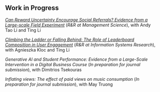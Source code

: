 ## Work in Progress

[*Can Reward Uncertainty Encourage Social Referrals? Evidence from a Large-scale Field Experiment*](/assets/pdf/reward-uncertainty.pdf) (*R&R at Management Science*), with Andy Tao Li and Ting Li

[*Climbing the Ladder or Falling Behind: The Role of Leaderboard Composition in User Engagement*](assets/pdf/leaderboards.pdf) (*R&R at Information Systems Research*), with Agnieszka Kloc and Ting Li

*Generative AI and Student Performance: Evidence from a Large-Scale Intervention in a Digital Business Course* (*In preparation for journal submission*), with Dimitrios Tsekouras

*Inflating views: The effect of paid views on music consumption* (*In preparation for journal submission*), with May Truong
